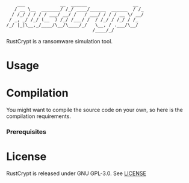         ___             __  ______                 __ 
       / __ \__  _______/ /_/ ____/______  ______  / /_
      / /_/ / / / / ___/ __/ /   / ___/ / / / __ \/ __/
     / _, _/ /_/ (__  ) /_/ /___/ /  / /_/ / /_/ / /_  
    /_/ |_|\__,_/____/\__/\____/_/   \__, / .___/\__/  
                                    /____/_/           

RustCrypt is a ransomware simulation tool.

# Usage

# Compilation
You might want to compile the source code on your own, so here is the compilation requirements.
### Prerequisites

# License
RustCrypt is released under GNU GPL-3.0. See [LICENSE](LICENSE)
